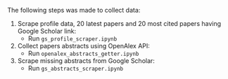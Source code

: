 The following steps was made to collect data:

1. Scrape profile data, 20 latest papers and 20 most cited papers having Google Scholar link:
   - Run `gs_profile_scraper.ipynb`
2. Collect papers abstracts using OpenAlex API:
   - Run `openalex_abstracts_getter.ipynb`
3. Scrape missing abstracts from Google Scholar:
   - Run `gs_abstracts_scraper.ipynb`
